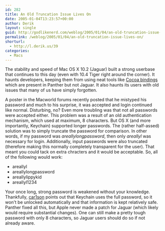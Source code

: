 ```yaml
---
id: 282
title: An Old Truncation Issue Lives On
date: 2005-01-04T13:23:57+00:00
author: Derik
layout: single
guid: http://godlikenerd.com/weblog/2005/01/04/an-old-truncation-issue-lives-on/
permalink: /weblog/2005/01/04/an-old-truncation-issue-lives-on/
shorturl:
  - http://l.derik.us/39
categories:
  - Macs
---
```

The stability and speed of Mac OS X 10.2 (Jaguar) built a strong userbase that continues to this day (even with 10.4 Tiger right around the corner). It haunts developers, keeping them from using neat tools like [Cocoa bindings](http://www.cocoadevcentral.com/articles/000080.php) which are present in Panther but not Jaguar. It also haunts its users with old issues that many of us have simply forgotten.

A poster in the Macworld forums recently posted that he mistyped his password and much to his surprise, it was accepted and login continued like normal. Disturbing, no? Even more troubling was that not all passwords were accepted either. This problem was a result of an old authentication mechanism, which used at maximum, 8 characters. But OS X (and more importantly, Keychain) supported longer passwords. The (rather half-assed) solution was to simply truncate the password for comparison. In other words, if my password was _areallylongpassword_, then only _areallyl_ was necessary for login. Additionally, input passwords were also truncated (therefore making this normally completely transparent for the user). That meant you could tack on extra chracters and it would be acceptable. So, all of the following would work:

  * areallyl
  * areallylongpassword
  * areallylippykid
  * areallyl1234

Your once long, strong password is weakened without your knowledge. Thankfully, [car1son](http://homepage.mac.com/car1son/) points out that Keychain uses the full password, so it won't be unlocked automatically and that information is kept relatively safe. Panther fixed all this, but Apple never made a patch for Jaguar (which likely would require substantial changes). One can still make a pretty tough password with only 8 characters, so Jaguar users should do so if not already aware.